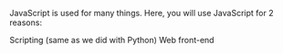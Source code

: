 JavaScript is used for many things. Here, you will use JavaScript for 2 reasons:

Scripting (same as we did with Python)
Web front-end